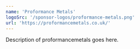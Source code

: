 ```yaml
---
name: 'Proformance Metals'
logoSrc: '/sponsor-logos/proformance-metals.png'
url: 'https://proformancemetals.co.uk/'
---
```

Description of proformancemetals goes here.